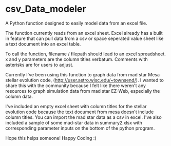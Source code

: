 # csv_Data_modeler
A Python function designed to easily model data from an excel file.

The function currently reads from an excel sheet. Excel already has a built in feature that can pull data from a csv or space seperated value sheet like a text document into an excel table.

To call the function, filename / filepath should lead to an excel spreadsheet. x and y parameters are the column titles verbatum. Comments with asterisks are for users to adjust.

Currently I've been using this function to graph data from mad star Mesa stellar evolution code, (http://user.astro.wisc.edu/~townsend/). I wanted to share this with the community because I felt like there weren't any resources to graph simulation data from mad star EZ-Web, especially the column data.

I've included an empty excel sheet with column titles for the stellar evolution code because the text document from mesa doesn't include column titles. You can import the mad star data as a csv in excel.
I've also included a sample of some mad-star data in summary2.xlsx with corresponding parameter inputs on the bottom of the python program.

Hope this helps someone! Happy Coding :)

